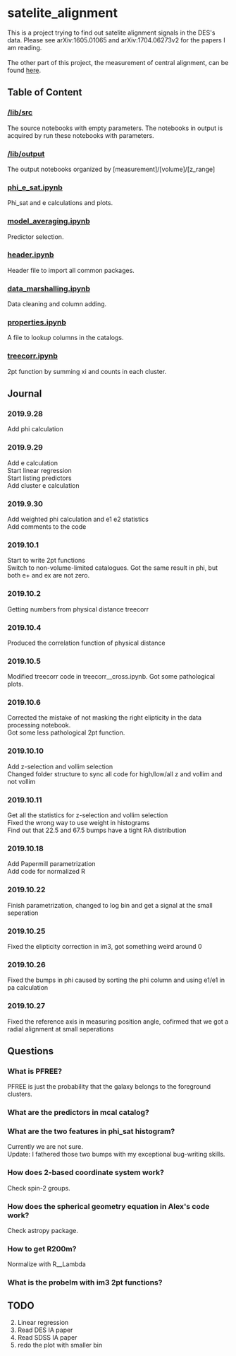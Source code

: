# satelite_alignment 
This is a project trying to find out satelite alignment signals in the DES's data. 
Please see arXiv:1605.01065 and arXiv:1704.06273v2 for the papers I am reading. 
<br>
<br>
The other part of this project, the measurement of central alignment, can be found <a href="https://github.com/alduto/intrinsic_alignments">here</a>.

## Table of Content

### <a href="https://github.com/zchvsre/sa/tree/master/lib/src">/lib/src</a>
The source notebooks with empty parameters. The notebooks in output is acquired by run these notebooks with parameters.
### <a href="https://github.com/zchvsre/sa/tree/master/lib/output">/lib/output</a>
The output notebooks organized by [measurement]/[volume]/[z_range]

### <a href="https://github.com/zchvsre/sa/blob/master/lib/src/phi_e_sat.ipynb">phi_e_sat.ipynb</a>
Phi_sat and e calculations and plots.
### <a href="https://github.com/zchvsre/sa/blob/master/lib/model_averaging.ipynb">model_averaging.ipynb</a>
Predictor selection.
### <a href="https://github.com/zchvsre/sa/blob/master/lib/src/header.py"> header.ipynb </a>
Header file to import all common packages.
### <a href="https://github.com/zchvsre/sa/blob/master/lib/src/data_marshalling.ipynb"> data_marshalling.ipynb </a>
Data cleaning and column adding.
### <a href="https://github.com/zchvsre/sa/blob/master/lib/src/properties.ipynb"> properties.ipynb </a>
A file to lookup columns in the catalogs.
### <a href="https://github.com/zchvsre/sa/blob/master/lib/src/treecorr_cross.ipynb"> treecorr.ipynb </a>
2pt function by summing xi and counts in each cluster.
## Journal
### 2019.9.28
Add phi calculation
### 2019.9.29
Add e calculation\
Start linear regression\
Start listing predictors\
Add cluster e calculation
### 2019.9.30
Add weighted phi calculation and e1 e2 statistics\
Add comments to the code
### 2019.10.1
Start to write 2pt functions\
Switch to non-volume-limited catalogues. Got the same result in phi, but both e+ and ex are not zero.
### 2019.10.2
Getting numbers from physical distance treecorr
### 2019.10.4
Produced the correlation function of physical distance
### 2019.10.5
Modified treecorr code in treecorr__cross.ipynb. Got some pathological plots.
### 2019.10.6
Corrected the mistake of not masking the right elipticity in the data processing notebook.\
Got some less pathological 2pt function.
### 2019.10.10
Add z-selection and vollim selection\
Changed folder structure to sync all code for high/low/all z and vollim and not vollim
### 2019.10.11
Get all the statistics for z-selection and vollim selection\
Fixed the wrong way to use weight in histograms\
Find out that 22.5 and 67.5 bumps have a tight RA distribution
### 2019.10.18
Add Papermill parametrization\
Add code for normalized R
### 2019.10.22
Finish parametrization, changed to log bin and get a signal at the small seperation
### 2019.10.25
Fixed the elipticity correction in im3, got something weird around 0
### 2019.10.26
Fixed the bumps in phi caused by sorting the phi column and using e1/e1 in pa calculation
### 2019.10.27
Fixed the reference axis in measuring position angle, cofirmed that we got a radial alignment at small seperations


## Questions
### What is PFREE?
PFREE is just the probability that the galaxy belongs to the foreground clusters.
### What are the predictors in mcal catalog?

### What are the two features in phi_sat histogram?
Currently we are not sure.\
Update: I fathered those two bumps with my exceptional bug-writing skills.

### How does 2-based coordinate system work?
Check spin-2 groups.

### How does the spherical geometry equation in Alex's code work?
Check astropy package.

### How to get R200m?
Normalize with R__Lambda

### What is the probelm with im3 2pt functions?

## TODO
2. Linear regression
3. Read DES IA paper
4. Read SDSS IA paper
7. redo the plot with smaller bin
